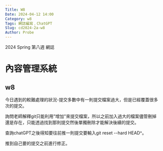 ```yaml
---
Title: W8
Date: 2024-04-12 14:00
Category: w8
Tags: 網誌編寫﹐ChatGPT
Slug: cd2024-2a-w8
Author: Probe
---
```


2024 Spring 第八週 網誌

<!-- PELICAN_END_SUMMARY -->

# 內容管理系統
## w8
今日遇到的較難處理的狀況-提交多數中有一則提交檔案過大，但是已經覆蓋很多次的提交。

詢問老師解釋git只能利用"增加"來提交檔案，所以之前加入過大的檔案儘管刪掉還是存在，只能透過找到那則提交然後單獨刪除才能解決後續的提交。

查詢chatGPT之後得知要往前推一則提交要輸入git reset --hard HEAD^。

推到自己要的提交之前進行修正。